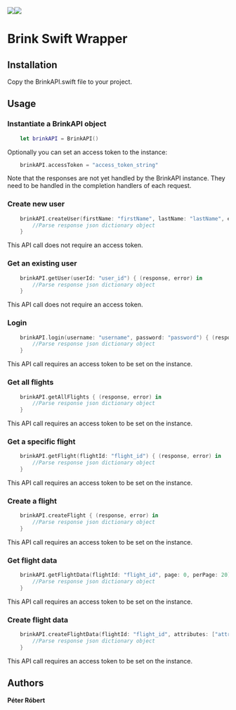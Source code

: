 <img src="http://joinbrink.com/assets/images/repo/Brink.png?"><img src="http://joinbrink.com/assets/images/repo/Swift-logo.png">

# Brink Swift Wrapper

## Installation
Copy the BrinkAPI.swift file to your project.

## Usage

### Instantiate a BrinkAPI object

```swift
    let brinkAPI = BrinkAPI()
```

Optionally you can set an access token to the instance:

```swift
    brinkAPI.accessToken = "access_token_string"
```

Note that the responses are not yet handled by the BrinkAPI instance. They need to be handled in the completion handlers of each request.


### Create new user

```swift
    brinkAPI.createUser(firstName: "firstName", lastName: "lastName", email: "example@example.com", username: "username", password: "password") { (response, error) in
        //Parse response json dictionary object
    }
```
This API call does not require an access token.

### Get an existing user

```swift
    brinkAPI.getUser(userId: "user_id") { (response, error) in
        //Parse response json dictionary object
    }
```
This API call does not require an access token.

### Login

```swift
    brinkAPI.login(username: "username", password: "password") { (response, error) in
        //Parse response json dictionary object
    }
```
This API call requires an access token to be set on the instance.

### Get all flights

```swift
    brinkAPI.getAllFlights { (response, error) in
        //Parse response json dictionary object
    }
```
This API call requires an access token to be set on the instance.

### Get a specific flight

```swift
    brinkAPI.getFlight(flightId: "flight_id") { (response, error) in
        //Parse response json dictionary object
    }
```
This API call requires an access token to be set on the instance.

### Create a flight

```swift
    brinkAPI.createFlight { (response, error) in
        //Parse response json dictionary object
    }
```
This API call requires an access token to be set on the instance.

### Get flight data

```swift
    brinkAPI.getFlightData(flightId: "flight_id", page: 0, perPage: 20) { (response, error) in
        //Parse response json dictionary object
    }
```
This API call requires an access token to be set on the instance.

### Create flight data

```swift
    brinkAPI.createFlightData(flightId: "flight_id", attributes: ["attr1" : "attr1_value", "attr2" : "attr2_value"]) { (response, error) in
        //Parse response json dictionary object
    }
```
This API call requires an access token to be set on the instance.

## Authors
**Péter Róbert**
